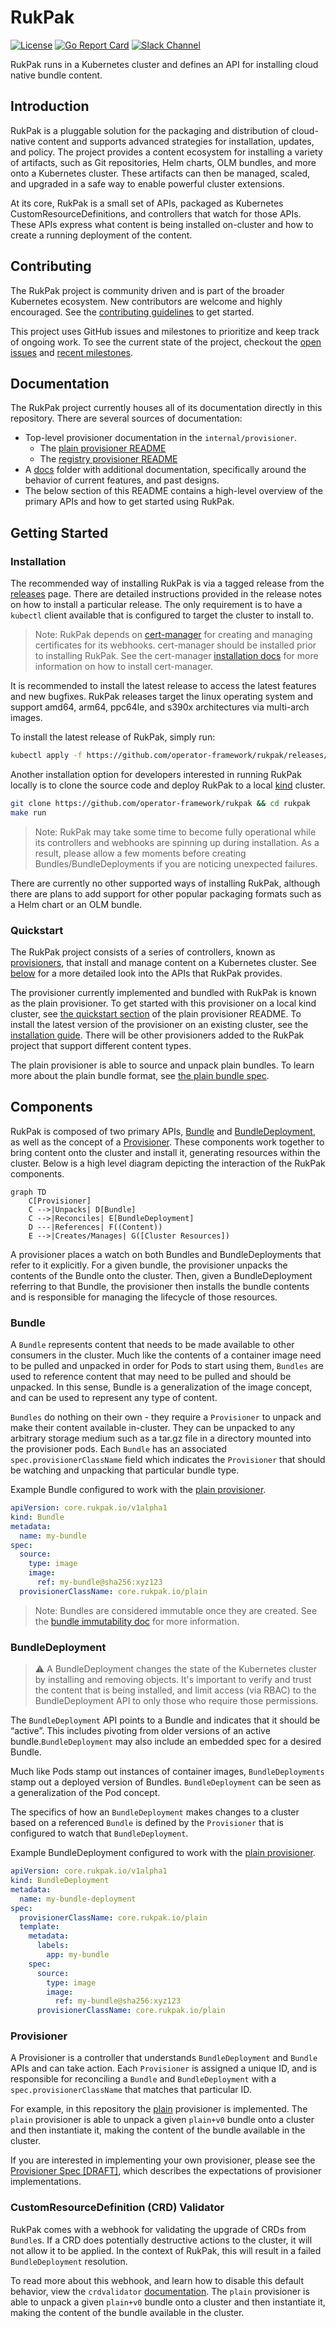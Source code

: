 # RukPak

[![License](http://img.shields.io/:license-apache-blue.svg)](http://www.apache.org/licenses/LICENSE-2.0.html)
[![Go Report Card](https://goreportcard.com/badge/github.com/operator-framework/rukpak)](https://goreportcard.com/report/github.com/operator-framework/rukpak)
[![Slack Channel](https://img.shields.io/badge/chat-4A154B?logo=slack&logoColor=white "Slack Channel")](https://kubernetes.slack.com/archives/C038B7MF75M)

RukPak runs in a Kubernetes cluster and defines an API for installing cloud native bundle content.

## Introduction

RukPak is a pluggable solution for the packaging and distribution of cloud-native content and supports advanced
strategies for installation, updates, and policy. The project provides a content ecosystem for installing a variety of
artifacts, such as Git repositories, Helm charts, OLM bundles, and more onto a Kubernetes cluster. These artifacts can
then be managed, scaled, and upgraded in a safe way to enable powerful cluster extensions.

At its core, RukPak is a small set of APIs, packaged as Kubernetes CustomResourceDefinitions, and controllers that watch
for those APIs. These APIs express what content is being installed on-cluster and how to create a running deployment of
the content.

## Contributing

The RukPak project is community driven and is part of the broader Kubernetes ecosystem. New contributors are welcome and
highly encouraged. See the [contributing guidelines](CONTRIBUTING.md) to get started.

This project uses GitHub issues and milestones to prioritize and keep track of ongoing work. To see the current state of
the project, checkout the [open issues](https://github.com/operator-framework/rukpak/issues) and
[recent milestones](https://github.com/operator-framework/rukpak/milestones).

## Documentation

The RukPak project currently houses all of its documentation directly in this repository. There are several sources of
documentation:

* Top-level provisioner documentation in the `internal/provisioner`.
  * The [plain provisioner README](./internal/provisioner/plain/README.md)
  * The [registry provisioner README](./internal/provisioner/registry/README.md)
* A [docs](./docs) folder with additional documentation, specifically around the behavior of current features, and past
  designs.
* The below section of this README contains a high-level overview of the primary APIs and how to get started using RukPak.

## Getting Started

### Installation

The recommended way of installing RukPak is via a tagged release from
the [releases](https://github.com/operator-framework/rukpak/releases) page. There are detailed instructions provided in
the release notes on how to install a particular release. The only requirement is to have a `kubectl` client available
that is configured to target the cluster to install to.

> Note: RukPak depends on [cert-manager](https://cert-manager.io/) for creating and managing certificates for its webhooks. cert-manager should be installed prior to installing RukPak. See the cert-manager [installation docs](https://cert-manager.io/docs/installation/)
for more information on how to install cert-manager.

It is recommended to install the latest release to access the latest features and new bugfixes. RukPak releases target
the linux operating system and support amd64, arm64, ppc64le, and s390x architectures via multi-arch images.

To install the latest release of RukPak, simply run:

```bash
kubectl apply -f https://github.com/operator-framework/rukpak/releases/latest/download/rukpak.yaml
```

Another installation option for developers interested in running RukPak locally is to clone the source code and deploy
RukPak to a local [kind](https://kind.sigs.k8s.io/) cluster.

```bash
git clone https://github.com/operator-framework/rukpak && cd rukpak
make run
```

> Note: RukPak may take some time to become fully operational while its controllers and webhooks are spinning up during installation. As a result, please allow a few moments before creating Bundles/BundleDeployments if you are noticing unexpected failures.

There are currently no other supported ways of installing RukPak, although there are plans to add support for other
popular packaging formats such as a Helm chart or an OLM bundle.

### Quickstart

The RukPak project consists of a series of controllers, known as [provisioners](#provisioner), that install and manage
content on a Kubernetes cluster. See [below](#components) for a more detailed look into the APIs that RukPak provides.

The provisioner currently implemented and bundled with RukPak is known as the plain provisioner. To get started with
this provisioner on a local kind cluster,
see [the quickstart section](./internal/provisioner/plain/README.md#Running-locally) of the plain provisioner README. To
install the latest version of the provisioner on an existing cluster, see the [installation guide](#install). There will
be other provisioners added to the RukPak project that support different content types.

The plain provisioner is able to source and unpack plain bundles. To learn more about the plain bundle format,
see [the plain bundle spec](./docs/plain-bundle-spec.md).

## Components

RukPak is composed of two primary APIs, [Bundle](#bundle) and [BundleDeployment](#BundleDeployment), as well as the
concept of a [Provisioner](#provisioner). These components work together to bring content onto the cluster and install
it, generating resources within the cluster. Below is a high level diagram depicting the interaction of the RukPak
components.

```mermaid
graph TD
    C[Provisioner]
    C -->|Unpacks| D[Bundle]
    C -->|Reconciles| E[BundleDeployment]
    D ---|References| F((Content))
    E -->|Creates/Manages| G([Cluster Resources])
```

A provisioner places a watch on both Bundles and BundleDeployments that refer to it explicitly. For a given bundle, the
provisioner unpacks the contents of the Bundle onto the cluster. Then, given a BundleDeployment referring to that
Bundle, the provisioner then installs the bundle contents and is responsible for managing the lifecycle of those
resources.

### Bundle

A `Bundle` represents content that needs to be made available to other consumers in the cluster. Much like the contents
of a container image need to be pulled and unpacked in order for Pods to start using them,
`Bundles` are used to reference content that may need to be pulled and should be unpacked. In this sense, Bundle is a
generalization of the image concept, and can be used to represent any type of content.

`Bundles` do nothing on their own - they require a `Provisioner` to unpack and make their content available in-cluster.
They can be unpacked to any arbitrary storage medium such as a tar.gz file in a directory mounted into the provisioner
pods. Each `Bundle` has an associated `spec.provisionerClassName` field which indicates the `Provisioner` that should be
watching and unpacking that particular bundle type.

Example Bundle configured to work with the [plain provisioner](internal/provisioner/plain/README.md).

```yaml
apiVersion: core.rukpak.io/v1alpha1
kind: Bundle
metadata:
  name: my-bundle
spec:
  source:
    type: image
    image:
      ref: my-bundle@sha256:xyz123
  provisionerClassName: core.rukpak.io/plain
```

> Note: Bundles are considered immutable once they are created. See the [bundle immutability doc](/docs/bundle-immutability.md)
> for more information.

### BundleDeployment

> :warning: A BundleDeployment changes the state of the Kubernetes cluster by installing and removing objects. It's important
> to verify and trust the content that is being installed, and limit access (via RBAC) to the BundleDeployment API to only those
> who require those permissions.

The `BundleDeployment` API points to a Bundle and indicates that it should be “active”. This includes pivoting from
older versions of an active bundle.`BundleDeployment` may also include an embedded spec for a desired Bundle.

Much like Pods stamp out instances of container images, `BundleDeployments` stamp out a deployed version of
Bundles. `BundleDeployment` can be seen as a generalization of the Pod concept.

The specifics of how an `BundleDeployment` makes changes to a cluster based on a referenced `Bundle` is defined by the
`Provisioner` that is configured to watch that `BundleDeployment`.

Example BundleDeployment configured to work with the [plain provisioner](internal/provisioner/plain/README.md).

```yaml
apiVersion: core.rukpak.io/v1alpha1
kind: BundleDeployment
metadata:
  name: my-bundle-deployment
spec:
  provisionerClassName: core.rukpak.io/plain
  template:
    metadata:
      labels:
        app: my-bundle
    spec:
      source:
        type: image
        image:
          ref: my-bundle@sha256:xyz123
      provisionerClassName: core.rukpak.io/plain
```

### Provisioner

A Provisioner is a controller that understands `BundleDeployment` and `Bundle` APIs and can take action.
Each `Provisioner` is assigned a unique ID, and is responsible for reconciling a `Bundle` and `BundleDeployment` with
a `spec.provisionerClassName` that matches that particular ID.

For example, in this repository the [plain](internal/provisioner/plain/README.md) provisioner is implemented.
The `plain` provisioner is able to unpack a given `plain+v0` bundle onto a cluster and then instantiate it, making the
content of the bundle available in the cluster.

If you are interested in implementing your own provisioner, please see the
[Provisioner Spec [DRAFT]](docs/provisioner-spec.md), which describes the expectations of provisioner implementations.

### CustomResourceDefinition (CRD) Validator

RukPak comes with a webhook for validating the upgrade of CRDs from `Bundle`s. If a CRD does potentially destructive
actions to the cluster, it will not allow it to be applied. In the context of RukPak, this will result in a failed
`BundleDeployment` resolution.

To read more about this webhook, and learn how to disable this default behavior, view
the `crdvalidator` [documentation](cmd/crdvalidator/README.md). The `plain` provisioner is able to unpack a
given `plain+v0` bundle onto a cluster and then instantiate it, making the content of the bundle available in the
cluster.
